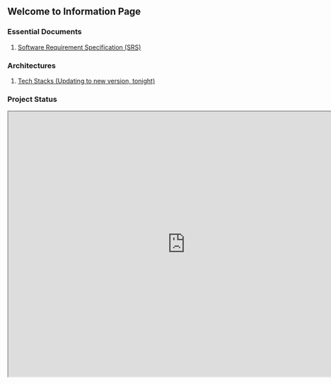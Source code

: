 ## Welcome to Information Page

### Essential Documents

1. [Software Requirement Specification (SRS)](https://docs.google.com/document/d/1amb-hPVu9sTVTXxCXIfUJk0HP3fs7OQ923jpJC_gG9s/edit?usp=sharing)

### Architectures
1. [Tech Stacks (Updating to new version, tonight)](https://drive.google.com/file/d/1oUBl2PuH4JaKukTwUN2zYccwzD0ZpFrC/view?usp=sharing)

### Project Status
<iframe src="https://e.widgetbot.io/channels/871696470066216980/879302521909309470" height="600" width="800"></iframe>

